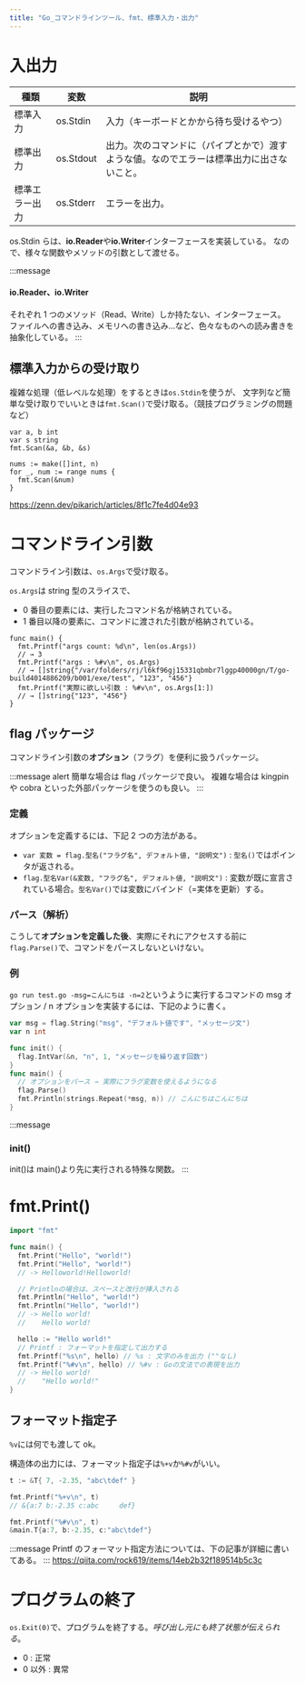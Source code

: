 ```yaml
---
title: "Go_コマンドラインツール、fmt、標準入力・出力"
---
```


# 入出力

| 種類           | 変数      | 説明                                                                                     |
| -------------- | --------- | ---------------------------------------------------------------------------------------- |
| 標準入力       | os.Stdin  | 入力（キーボードとかから待ち受けるやつ）                                                 |
| 標準出力       | os.Stdout | 出力。次のコマンドに（パイプとかで）渡すような値。なのでエラーは標準出力に出さないこと。 |
| 標準エラー出力 | os.Stderr | エラーを出力。                                                                           |

os.Stdin らは、**io.Reader**や**io.Writer**インターフェースを実装している。
なので、様々な関数やメソッドの引数として渡せる。

:::message

#### io.Reader、io.Writer

それぞれ 1 つのメソッド（Read、Write）しか持たない、インターフェース。
ファイルへの書き込み、メモリへの書き込み...など、色々なものへの読み書きを抽象化している。
:::

## 標準入力からの受け取り

複雑な処理（低レベルな処理）をするときは`os.Stdin`を使うが、
文字列など簡単な受け取りでいいときは`fmt.Scan()`で受け取る。（競技プログラミングの問題など）

```go:個数が固定で決まっている場合
var a, b int
var s string
fmt.Scan(&a, &b, &s)
```

```go:n個の入力を受け取る場合
nums := make([]int, n)
for _, num := range nums {
  fmt.Scan(&num)
}
```

https://zenn.dev/pikarich/articles/8f1c7fe4d04e93

# コマンドライン引数

コマンドライン引数は、`os.Args`で受け取る。

`os.Args`は string 型のスライスで、

- 0 番目の要素には、実行したコマンド名が格納されている。
- 1 番目以降の要素に、コマンドに渡された引数が格納されている。

```go:[ go run test.go 123 456 ]と実行した
func main() {
  fmt.Printf("args count: %d\n", len(os.Args))
  // → 3
  fmt.Printf("args : %#v\n", os.Args)
  // → []string{"/var/folders/rj/l6kf96gj15331qbmbr7lggp40000gn/T/go-build4014886209/b001/exe/test", "123", "456"}
  fmt.Printf("実際に欲しい引数 : %#v\n", os.Args[1:])
  // → []string{"123", "456"}
}
```

## flag パッケージ

コマンドライン引数の**オプション**（フラグ）を便利に扱うパッケージ。

:::message alert
簡単な場合は flag パッケージで良い。
複雑な場合は kingpin や cobra といった外部パッケージを使うのも良い。
:::

### 定義

オプションを定義するには、下記 2 つの方法がある。

- `var 変数 = flag.型名("フラグ名", デフォルト値, "説明文")` : `型名()`ではポインタが返される。
- `flag.型名Var(&変数, "フラグ名", デフォルト値, "説明文")` : 変数が既に宣言されている場合。`型名Var()`では変数にバインド（=実体を更新）する。

### パース（解析）

こうして**オプションを定義した後**、実際にそれにアクセスする前に`flag.Parse()`で、コマンドをパースしないといけない。

### 例

`go run test.go -msg=こんにちは -n=2`というように実行するコマンドの msg オプション / n オプションを実装するには、下記のように書く。

```go
var msg = flag.String("msg", "デフォルト値です", "メッセージ文")
var n int

func init() {
  flag.IntVar(&n, "n", 1, "メッセージを繰り返す回数")
}
func main() {
  // オプションをパース → 実際にフラグ変数を使えるようになる
  flag.Parse()
  fmt.Println(strings.Repeat(*msg, n)) // こんにちはこんにちは
}
```

:::message

### init()

init()は main()より先に実行される特殊な関数。
:::

# fmt.Print()

```go:main.go
import "fmt"

func main() {
  fmt.Print("Hello", "world!")
  fmt.Print("Hello", "world!")
  // -> Helloworld!Helloworld!

  // Printlnの場合は、スペースと改行が挿入される
  fmt.Println("Hello", "world!")
  fmt.Println("Hello", "world!")
  // -> Hello world!
  //    Hello world!

  hello := "Hello world!"
  // Printf : フォーマットを指定して出力する
  fmt.Printf("%s\n", hello) // %s : 文字のみを出力 (""なし)
  fmt.Printf("%#v\n", hello) // %#v : Goの文法での表現を出力
  // -> Hello world!
  //    "Hello world!"
}
```

## フォーマット指定子

`%v`には何でも渡して ok。

構造体の出力には、フォーマット指定子は`%+v`か`%#v`がいい。

```go
t := &T{ 7, -2.35, "abc\tdef" }

fmt.Printf("%+v\n", t)
// &{a:7 b:-2.35 c:abc     def}

fmt.Printf("%#v\n", t)
&main.T{a:7, b:-2.35, c:"abc\tdef"}
```

:::message
Printf のフォーマット指定方法については、下の記事が詳細に書いてある。
:::
https://qiita.com/rock619/items/14eb2b32f189514b5c3c

# プログラムの終了

`os.Exit(0)`で、プログラムを終了する。_呼び出し元にも終了状態が伝えられる_。

- 0 : 正常
- 0 以外 : 異常
